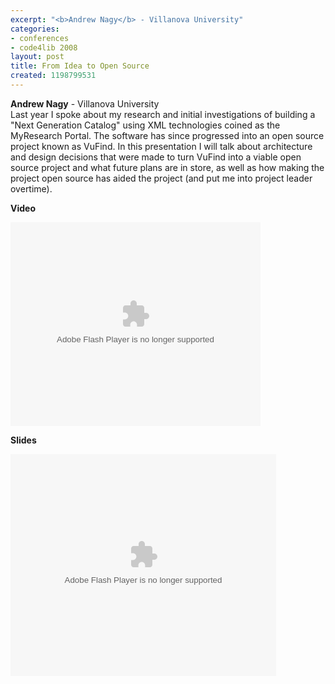 ```yaml
---
excerpt: "<b>Andrew Nagy</b> - Villanova University"
categories:
- conferences
- code4lib 2008
layout: post
title: From Idea to Open Source
created: 1198799531
---
```

<b>Andrew Nagy</b> - Villanova University<br />
Last year I spoke about my research and initial investigations of building a "Next Generation Catalog" using XML technologies coined as the MyResearch Portal. The software has since progressed into an open source project known as VuFind. In this presentation I will talk about architecture and design decisions that were made to turn VuFind into a viable open source project and what future plans are in store, as well as how making the project open source has aided the project (and put me into project leader overtime).

<b>Video</b>

<embed style="width:400px; height:326px;" id="VideoPlayback" type="application/x-shockwave-flash" src="http://video.google.com/googleplayer.swf?docId=-2835067292672226703&hl=en" flashvars=""> </embed>

<b>Slides</b>

<div style="width:425px;text-align:left" id="__ss_295527"><object style="margin:0px" width="425" height="355"><param name="movie" value="http://static.slideshare.net/swf/ssplayer2.swf?doc=from-idea-to-open-source-1204828976950964-2"/><param name="allowFullScreen" value="true"/><param name="allowScriptAccess" value="always"/><embed src="http://static.slideshare.net/swf/ssplayer2.swf?doc=from-idea-to-open-source-1204828976950964-2" type="application/x-shockwave-flash" allowscriptaccess="always" allowfullscreen="true" width="425" height="355"></embed></object>
